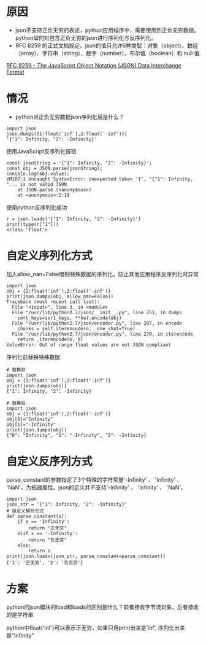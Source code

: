 # 原因
- json不支持正负无穷的表述，python应用程序中，需要使用到正负无穷数据。python如何对包含正负无穷的json进行序列化与反序列化。
- RFC 8259 的正式文档规定，json的值只允许6种类型：对象（object）、数组（array）、字符串（string）、数字（number）、布尔值（boolean）和 null 值

[RFC 8259 - The JavaScript Object Notation (JSON) Data Interchange Format](https://datatracker.ietf.org/doc/html/rfc8259)

# 情况
- python对正负无穷数据json序列化后是什么？

```
import json
json.dumps({1:float('inf'),2:float('-inf')})
'{"1": Infinity, "2": -Infinity}'
```

使用JavaScript反序列化报错
```
const jsonString = '{"1": Infinity, "2": -Infinity}';
const obj = JSON.parse(jsonString);
console.log(obj.value);
VM187:1 Uncaught SyntaxError: Unexpected token 'I', "{"1": Infinity, "... is not valid JSON
    at JSON.parse (<anonymous>)
    at <anonymous>:2:18
```

使用python反序列化成功
```
r = json.loads('{"1": Infinity, "2": -Infinity}')
print(type(r["1"]))
<class 'float'>

```

# 自定义序列化方式
加入allow_nan=False限制特殊数据的序列化，防止其他应用程序反序列化时异常
```
import json
obj = {1:float('inf'),2:float('-inf')}
print(json.dumps(obj, allow_nan=False))
Traceback (most recent call last):
  File "<input>", line 3, in <module>
  File "/usr/lib/python2.7/json/__init__.py", line 251, in dumps
    sort_keys=sort_keys, **kw).encode(obj)
  File "/usr/lib/python2.7/json/encoder.py", line 207, in encode
    chunks = self.iterencode(o, _one_shot=True)
  File "/usr/lib/python2.7/json/encoder.py", line 270, in iterencode
    return _iterencode(o, 0)
ValueError: Out of range float values are not JSON compliant

```


序列化前替换特殊数据
```
# 替换前
import json
obj = {1:float('inf'),2:float('-inf')}
print(json.dumps(obj))
{"1": Infinity, "2": -Infinity}

# 替换后
import json
obj = {1:float('inf'),2:float('-inf')}
obj[0]="Infinity"
obj[1]="-Infinity"
print(json.dumps(obj))
{"0": "Infinity", "1": "-Infinity", "2": -Infinity}

```


# 自定义反序列方式

parse_constant的参数指定了3个特殊的字符常量'-Infinity' 、 'Infinity' 、 'NaN'，为拓展属性。json的定义并不支持'-Infinity' 、 'Infinity' 、 'NaN'。
```
import json
json_str = '{"1": Infinity, "2": -Infinity}'
# 自定义解析方式
def parse_constant(s):
    if s == 'Infinity':
        return "正无穷"
    elif s == '-Infinity':
        return "负无穷"
    else:
        return s
print(json.loads(json_str, parse_constant=parse_constant))
{'1': '正无穷', '2': '负无穷'}

```

# 方案
python的json模块的load和loads的区别是什么？前者接收字节流对象，后者接收的是字符串



python中float('inf')可以表示正无穷，如果只用print出来是‘inf’, 序列化出来是“Infinity”
